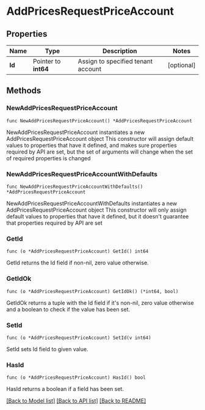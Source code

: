 # AddPricesRequestPriceAccount

## Properties

Name | Type | Description | Notes
------------ | ------------- | ------------- | -------------
**Id** | Pointer to **int64** | Assign to specified tenant account | [optional] 

## Methods

### NewAddPricesRequestPriceAccount

`func NewAddPricesRequestPriceAccount() *AddPricesRequestPriceAccount`

NewAddPricesRequestPriceAccount instantiates a new AddPricesRequestPriceAccount object
This constructor will assign default values to properties that have it defined,
and makes sure properties required by API are set, but the set of arguments
will change when the set of required properties is changed

### NewAddPricesRequestPriceAccountWithDefaults

`func NewAddPricesRequestPriceAccountWithDefaults() *AddPricesRequestPriceAccount`

NewAddPricesRequestPriceAccountWithDefaults instantiates a new AddPricesRequestPriceAccount object
This constructor will only assign default values to properties that have it defined,
but it doesn't guarantee that properties required by API are set

### GetId

`func (o *AddPricesRequestPriceAccount) GetId() int64`

GetId returns the Id field if non-nil, zero value otherwise.

### GetIdOk

`func (o *AddPricesRequestPriceAccount) GetIdOk() (*int64, bool)`

GetIdOk returns a tuple with the Id field if it's non-nil, zero value otherwise
and a boolean to check if the value has been set.

### SetId

`func (o *AddPricesRequestPriceAccount) SetId(v int64)`

SetId sets Id field to given value.

### HasId

`func (o *AddPricesRequestPriceAccount) HasId() bool`

HasId returns a boolean if a field has been set.


[[Back to Model list]](../README.md#documentation-for-models) [[Back to API list]](../README.md#documentation-for-api-endpoints) [[Back to README]](../README.md)


